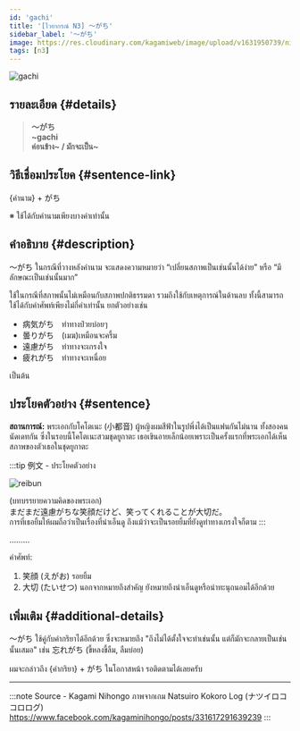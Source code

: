 ```yaml
---
id: 'gachi'
title: '[ไวยากรณ์ N3] 〜がち'
sidebar_label: '〜がち'
image: https://res.cloudinary.com/kagamiweb/image/upload/v1631950739/nihongo/grammar/n3/reibun/gachi.jpg
tags: [n3]
---
```


![gachi](https://res.cloudinary.com/kagamiweb/image/upload/v1640444592/nihongo/grammar/n3/gachi.jpg)

## รายละเอียด {#details}

> **〜がち**  
> **~gachi**  
> **ค่อนข้าง~ / มักจะเป็น~**

## วิธีเชื่อมประโยค {#sentence-link}

{คำนาม} + がち

※ ใช้ได้กับคำนามเพียงบางคำเท่านั้น

## คำอธิบาย {#description}

〜がち ในกรณีที่วางหลังคำนาม จะแสดงความหมายว่า “เปลี่ยนสภาพเป็นเช่นนั้นได้ง่าย” หรือ “มีลักษณะเป็นเช่นนั้นมาก”

ใช้ในกรณีที่สภาพนั้นไม่เหมือนกับสภาพปกติธรรมดา รวมถึงใช้กับเหตุการณ์ในด้านลบ ทั้งนี้สามารถใช้ได้กับคำศัพท์เพียงไม่กี่คำเท่านั้น ยกตัวอย่างเช่น

- 病気がち　ท่าทางป่วยบ่อยๆ
- 曇りがち　(เมฆ)เหมือนจะครึ้ม
- 遠慮がち　ท่าทางจะเกรงใจ
- 疲れがち　ท่าทางจะเหนื่อย

เป็นต้น

## ประโยคตัวอย่าง {#sentence}

**สถานการณ์:** พระเอกกับโคโตเนะ (小都音) ผู้หญิงผมสีฟ้าในรูปพึ่งได้เป็นแฟนกันไม่นาน ทั้งสองคนนัดเดทกัน ซึ่งในรอบนี้โคโตเนะสวมชุดยูกาตะ เธอเขินอายเล็กน้อยเพราะเป็นครั้งแรกที่พระเอกได้เห็นสภาพของตัวเธอในชุดยูกาตะ

:::tip 例文 - ประโยคตัวอย่าง

![reibun](https://res.cloudinary.com/kagamiweb/image/upload/v1631950739/nihongo/grammar/n3/reibun/gachi.jpg)

(บทบรรยายความคิดของพระเอก)  
まだまだ遠慮がちな笑顔だけど、笑ってくれることが大切だ。  
การที่เธอยิ้มให้ผมถือว่าเป็นเรื่องที่น่าเอ็นดู ถึงแม้ว่าจะเป็นรอยยิ้มที่ยังดูท่าทางเกรงใจก็ตาม
:::

.........

คำศัพท์:
1. 笑顔 (えがお) รอยยิ้ม
2. 大切 (たいせつ) นอกจากหมายถึงสำคัญ ยังหมายถึงน่าเอ็นดูหรือน่าทะนุถนอมได้อีกด้วย

## เพิ่มเติม {#additional-details}

〜がち ใช้คู่กับคำกริยาได้อีกด้วย ซึ่งจะหมายถึง "ถึงไม่ได้ตั้งใจจะทำเช่นนั้น แต่ก็มักจะกลายเป็นเช่นนั้นเสมอ" เช่น 忘れがち (ขี้หลงขี้ลืม, ลืมบ่อย)

ผมจะกล่าวถึง {คำกริยา} + がち ในโอกาสหน้า รอติดตามได้เลยครับ

---
:::note Source - Kagami Nihongo
ภาพจากเกม Natsuiro Kokoro Log (ナツイロココロログ)  
https://www.facebook.com/kagaminihongo/posts/331617291639239
:::
